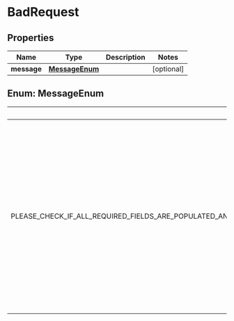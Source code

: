 

# BadRequest

## Properties

Name | Type | Description | Notes
------------ | ------------- | ------------- | -------------
**message** | [**MessageEnum**](#MessageEnum) |  |  [optional]



## Enum: MessageEnum

Name | Value
---- | -----
PLEASE_CHECK_IF_ALL_REQUIRED_FIELDS_ARE_POPULATED_AND_CONTAIN_DATA_IN_CORRECT_FORMAT_REQUIRED_FIELDS_ARE_ID_NAME_ORGDESIG_OFFDESIG_SIGNOFFTIME_AVAILABLETIME_AVAILABLESTTN_RESTHRS_CADRE_TRACTION_HQOROS_CRORUR_CREWTYPE_ | &quot;Please check if all required fields are populated and contain data in correct format. Required fields are: {ID, Name, OrgDesig, OffDesig, SignOffTime, AvailableTime, AvailableSttn, RestHrs, Cadre, Traction, HQorOS, CRorUR, CrewType}&quot;



